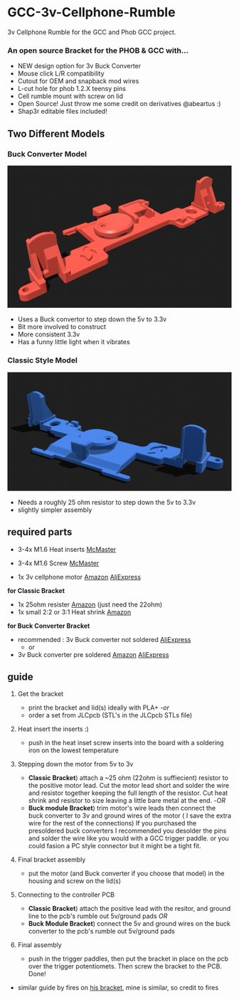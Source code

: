 # GCC-3v-Cellphone-Rumble
3v Cellphone Rumble for the GCC and Phob GCC project.

### An open source Bracket for the PHOB & GCC with...
 - NEW design option for 3v Buck Converter
 - Mouse click L/R compatibility 
 - Cutout for OEM and snapback mod wires
 - L-cut hole for phob 1.2.X teensy pins
 - Cell rumble mount with screw on lid
 - Open Source! Just throw me some credit on derivatives @abeartus :)
 - Shap3r editable files included!
 
## Two Different Models

### Buck Converter Model
 
 ![Alt text](./Images/UB3V-Buck-FULLTOP.png)
 
 - Uses a Buck convertor to step down the 5v to 3.3v
 - Bit more involved to construct
 - More consistent 3.3v 
 - Has a funny little light when it vibrates

### Classic Style Model
 
 ![Alt text](./Images/UB3V-Classic-FULLTOP.png)
 
 - Needs a roughly 25 ohm resistor to step down the 5v to 3.3v 
 - slightly simpler assembly
 
## required parts
 - 3-4x M1.6 Heat inserts [McMaster](https://www.mcmaster.com/92120A150/)

 - 3-4x M1.6 Screw [McMaster](https://www.mcmaster.com/90910A901/)
 
 - 1x 3v cellphone motor [Amazon](https://a.co/d/5HEyPMW) [AliExpress](https://www.aliexpress.us/item/3256803801626556.html?spm=a2g0o.new_account_index.0.0.415d25b9mAlV31&gatewayAdapt=glo2usa&_randl_shipto=US)
 
 **for Classic Bracket**
 - 1x 25ohm resister [Amazon](https://a.co/d/4aCmpb3) (just need the 22ohm)
 - 1x small 2:2 or 3:1 Heat shrink [Amazon](https://a.co/d/0B9l2j5)

 **for Buck Converter Bracket**
 
 - recommended : 3v Buck converter not soldered [AliExpress](https://www.aliexpress.us/item/2251832865440609.html?spm=a2g0o.order_list.order_list_main.12.23001802KjRhRR&gatewayAdapt=glo2usa&_randl_shipto=US)
   - or
 - 3v Buck converter pre soldered [Amazon](https://a.co/d/hcY47oe) [AliExpress](https://www.aliexpress.us/item/3256802643066285.html?spm=a2g0o.detail.1000014.22.3128556atu7YrM&gps-id=pcDetailBottomMoreOtherSeller&scm=1007.40000.317745.0&scm_id=1007.40000.317745.0&scm-url=1007.40000.317745.0&pvid=9f4be090-9cd5-447a-85e5-b2ded161dbb8&_t=gps-id:pcDetailBottomMoreOtherSeller,scm-url:1007.40000.317745.0,pvid:9f4be090-9cd5-447a-85e5-b2ded161dbb8,tpp_buckets:668%232846%238110%23324&pdp_ext_f=%7B%22sku_id%22%3A%2212000030781473442%22%2C%22sceneId%22%3A%2230050%22%7D&pdp_npi=2%40dis%21USD%210.01%210.01%21%21%21%21%21%402101f6b716734767897904494edef0%2112000030781473442%21rec) 

## guide

 1. Get the bracket 
    - print the bracket and lid(s) ideally with PLA+ 
 -*or*
    - order a set from JLCpcb (STL's in the JLCpcb STLs file)

 2. Heat insert the inserts :)
    - push in the heat inset screw inserts into the board with a soldering iron on the lowest temperature

 3. Stepping down the motor from 5v to 3v
    - **Classic Bracket**) attach a ~25 ohm (22ohm is suffiecient) resistor to the positive motor lead. Cut the motor lead short and solder the wire and resistor together keeping the full length of the resistor. Cut heat shrink and resistor to size leaving a little bare metal at the end.
 -*OR*
    - **Buck module Bracket**) trim motor's wire leads then connect the buck converter to 3v and ground wires of the motor ( I save the extra wire for the rest of the connections) If you purchased the presoldered buck converters I recommended you desolder the pins and solder the wire like you would with a GCC trigger paddle. or you could fasion a PC style connector but it might be a tight fit.

 4. Final bracket assembly
     - put the motor (and Buck converter if you choose that model) in the housing and screw on the lid(s)

 5. Connecting to the controller PCB
    - **Classic Bracket**) attach the positive lead with the resitor, and ground line to the pcb's rumble out 5v/ground pads
 *OR*
    - **Buck Module Bracket**) connect the 5v and ground wires on the buck converter to the pcb's rumble out 5v/ground pads

 6. Final assembly
    - push in the trigger paddles, then put the bracket in place on the pcb over the trigger potentiomets. Then screw the bracket to the PCB. Done!

 
 + similar guide by fires on [his bracket](https://firescc.com/mod-guides#/rumble-bracket), mine is similar, so credit to fires 